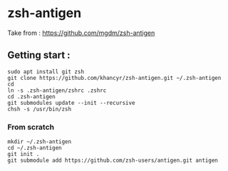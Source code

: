 # zsh-antigen

Take from : https://github.com/mgdm/zsh-antigen

## Getting start :
```
sudo apt install git zsh
git clone https://github.com/khancyr/zsh-antigen.git ~/.zsh-antigen
cd
ln -s .zsh-antigen/zshrc .zshrc
cd .zsh-antigen
git submodules update --init --recursive
chsh -s /usr/bin/zsh
```












### From scratch
```
mkdir ~/.zsh-antigen
cd ~/.zsh-antigen
git init .
git submodule add https://github.com/zsh-users/antigen.git antigen
````

